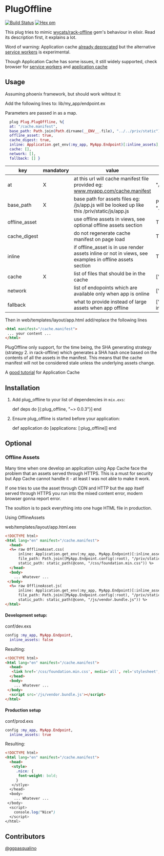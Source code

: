 # PlugOffline

[![Build Status](https://travis-ci.org/bonyiii/plug_offline.svg?branch=master)](https://travis-ci.org/bonyiii/plug_offline)
[![Hex pm](http://img.shields.io/hexpm/v/plug_offline.svg?style=flat)](https://hex.pm/packages/plug_offline)

This plug tries to mimic [wycats/rack-offline](https://github.com/wycats/rack-offline) gem's behaviour in elixir. Read its description first, it explains a lot.

Word of warning: Application cache [already deprecated](https://developer.mozilla.org/en-US/docs/Web/HTML/Using_the_application_cache) but the alternative [service workers](https://developer.mozilla.org/en-US/docs/Web/API/Service_Worker_API) is experimental.

Though Application Cache has some issues, it still widely supported, check browser for [service workers](http://caniuse.com/#feat=serviceworkers) and [application cache](http://caniuse.com/#feat=offline-apps) 

## Usage
Assuming phoenix framework, but should work wihtout it:

Add the following lines to: lib/my_app/endpoint.ex

Parameters are passed in as a map.

```elixir
  plug Plug.PlugOffline, %{
  at: "/cache.manifest",
  base_path: Path.join(Path.dirname(__ENV__.file), "../../priv/static"),
  offline_asset: true,
  cache_digest: true,
  inline: Application.get_env(:my_app, MyApp.Endpoint)[:inline_assets],
  cache: [],
  network: [],
  fallback: [] }

``` 

key | mandatory | value | example 
----|-----------|-------|--------
at  | X | at this url will cache manifest file provided eg: www.myapp.com/cache.manifest | "/cache.manifest"
base_path | X | base path for assets files eg: /js/app.js will be looked up like this /priv/static/js/app.js | Path.join(Path.dirname(__ENV__.file), "../../priv/static")
offline_asset| | use offline assets in views, see optional offline assets section | TRUE/FALSE
cache_digest| | do not regenerate cache manifest on page load | TRUE/FALSE 
inline| | if offline_asset is in use render assets inline or not in views, see examples in offline assets section | TRUE/FALSE
cache | X |list of files that should be in the cache | ["/js/app.js", "/css/app.css"]
network |  | list of endopoints which are available only when app is online | ["/api"]
fallback |  |what to provide instead of large assets when app offline | ["images/large/ images/offline.jpg"]

Then in web/templates/layout/app.html add/replace the following lines

```html
<html manifest="/cache.manifest">
 ... your content ...
</html>
```

PlugOffline only support, for the time being, the SHA generating strategy (strategy 2. in rack-offline)
which generates a SHA hash once based on the contents of
all the assets in the manifest. This means that the cache manifest will
not be considered stale unless the underlying assets change.

A [good tutorial](http://www.html5rocks.com/en/tutorials/appcache/beginner/) for Application Cache


## Installation

  1. Add plug_offline to your list of dependencies in `mix.exs`:

        def deps do
          [{:plug_offline, "~> 0.0.3"}]
        end

  2. Ensure plug_offline is started before your application:

        def application do
          [applications: [:plug_offline]]
        end

## Optional

### Offline Assets

Many time when one develop an application using App Cache face the problem that an assets served through HTTPS. This is a must for security but App Cache cannot handle it - at least I was not able to make it work. 

If one tries to use the asset through CDN and HTTP but the app itself served through HTTPS you run into the mixed content error, modern browser gonna report error.

The soultion is to pack everything into one huge HTML file in production.

Using OfflineAssets

web/templates/layout/app.html.eex

````html
<!DOCTYPE html>
<html lang="en" manifest="/cache.manifest">
  <head>
  <%= raw OfflineAsset.css(
      inline: Application.get_env(:my_app, MyApp.Endpoint)[:inline_assets],
      file_path: Path.join([MyApp.Endpoint.config(:root), "/priv/static/css/foundation.min.css"]),
      static_path: static_path(@conn, "/css/foundation.min.css")) %>
  </head>
  <body>
    ... Whatever ...
 </body>
  <%= raw OfflineAsset.js(
      inline: Application.get_env(:my_app, MyApp.Endpoint)[:inline_assets],
      file_path: Path.join([MyApp.Endpoint.config(:root), "/priv/static/js/vendor.bundle.js"]),
      static_path: static_path(@conn, "/js/vendor.bundle.js")) %>
</html>
````

#### Development setup:

conf/dev.exs

```elixir
config :my_app, MyApp.Endpoint,
  inline_assets: false
```

Resulting: 

````html
<!DOCTYPE html>
<html lang="en" manifest="/cache.manifest">
  <head>
   <link href='/css/foundation.min.css', media='all', rel='stylesheet', type='text/css'></link>
  </head>
  <body>
    ... Whatever ...
 </body>
  <script src='/js/vendor.bundle.js'></script>
</html>
````

#### Production setup

conf/prod.exs

```elixir
config :my_app, MyApp.Endpoint,
  inline_assets: true
```

Resulting: 

````html
<!DOCTYPE html>
<html lang="en" manifest="/cache.manifest">
  <head>
   <style>
     .nice: {
      font-weight: bold;
     }
   </stlye>
  </head>
  <body>
    ... Whatever ...
 </body>
  <script>
    console.log("Nice")
  </script>
</html>
````

## Contributors

[@ggpasqualino](https://github.com/ggpasqualino/) 

